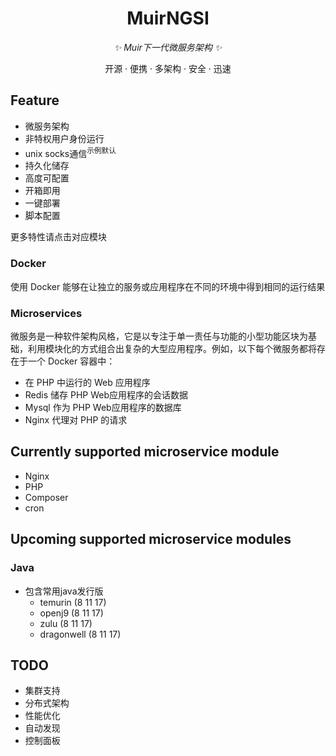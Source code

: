 <div align="center">

# MuirNGSI

_✨ Muir下一代微服务架构 ✨_

开源 · 便携 · 多架构 · 安全 · 迅速

</div>

## Feature
- 微服务架构
- 非特权用户身份运行
- unix socks通信<sup>示例默认</sup>
- 持久化储存
- 高度可配置
- 开箱即用
- 一键部署
- 脚本配置

更多特性请点击对应模块

### Docker
使用 Docker 能够在让独立的服务或应用程序在不同的环境中得到相同的运行结果

### Microservices
微服务是一种软件架构风格，它是以专注于单一责任与功能的小型功能区块为基础，利用模块化的方式组合出复杂的大型应用程序。例如，以下每个微服务都将存在于一个 Docker 容器中：

- 在 PHP 中运行的 Web 应用程序
- Redis 储存 PHP Web应用程序的会话数据
- Mysql 作为 PHP Web应用程序的数据库
- Nginx 代理对 PHP 的请求

## Currently supported microservice module
- Nginx
- PHP
- Composer
- cron

## Upcoming supported microservice modules

### Java
+ 包含常用java发行版
  + temurin (8 11 17)
  + openj9 (8 11 17)
  + zulu (8 11 17)
  + dragonwell (8 11 17)

## TODO
- 集群支持
- 分布式架构
- 性能优化
- 自动发现
- 控制面板